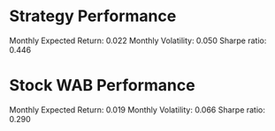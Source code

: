 # Strategy Performance
Monthly Expected Return: 0.022
Monthly Volatility: 0.050
Sharpe ratio: 0.446
# Stock WAB Performance
Monthly Expected Return: 0.019
Monthly Volatility: 0.066
Sharpe ratio: 0.290
